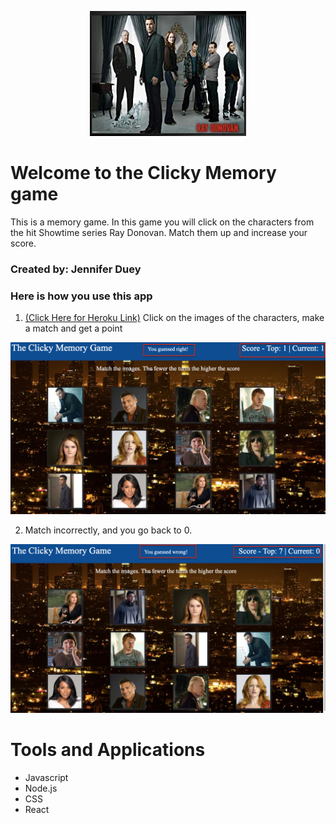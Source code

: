 <p align="center">
<img src="https://github.com/jldueyusa/clicky/blob/master/public/images/readmeimage.png" width="250" height="200">
</p>

# Welcome to the Clicky Memory game

This is a memory game. In this game you will click on the characters from the hit Showtime series Ray Donovan. Match them up and increase your score.

### Created by: Jennifer Duey


### Here is how you use this app

1. [(Click Here for Heroku Link)](https://scraper777.herokuapp.com/) Click on the images of the characters, make a match and get a point

![clicky1](https://github.com/jldueyusa/clicky/blob/master/public/images/clickyyouguessedright.png)


2. Match incorrectly, and you go back to 0.

![clicky2](https://github.com/jldueyusa/clicky/blob/master/public/images/clickyyouguessedwrong.png)


# Tools and Applications
- Javascript
- Node.js
- CSS
- React
